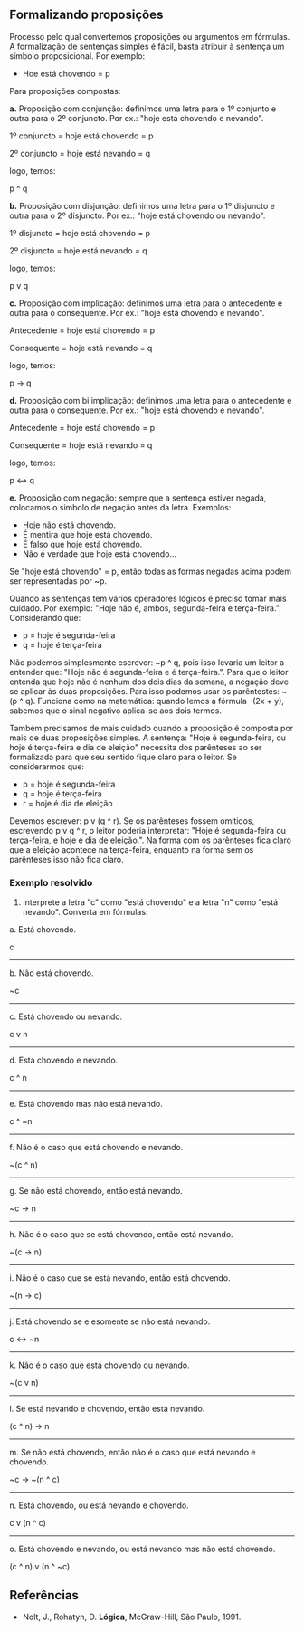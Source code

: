 ## Formalizando proposições

Processo pelo qual convertemos proposições ou argumentos em fórmulas. A formalização de sentenças simples é fácil, basta atribuir à sentença um símbolo proposicional. Por exemplo:
- Hoe está chovendo = p

Para proposições compostas:

**a.** Proposição com conjunção: definimos uma letra para o 1º conjunto e outra para o 2º conjuncto. Por ex.: "hoje está chovendo e nevando".

1º conjuncto = hoje está chovendo = p

2º conjuncto = hoje está nevando = q

logo, temos:

p ^ q

**b.** Proposição com disjunção: definimos uma letra para o 1º disjuncto e outra para o 2º disjuncto. Por ex.: "hoje está chovendo ou nevando".

1º disjuncto = hoje está chovendo = p

2º disjuncto = hoje está nevando = q

logo, temos:

p v q


**c.** Proposição com implicação: definimos uma letra para o antecedente e outra para o consequente. Por ex.: "hoje está chovendo e nevando".

Antecedente = hoje está chovendo = p

Consequente = hoje está nevando = q

logo, temos:

p -> q

**d.** Proposição com bi implicação: definimos uma letra para o antecedente e outra para o consequente. Por ex.: "hoje está chovendo e nevando".

Antecedente = hoje está chovendo = p

Consequente = hoje está nevando = q

logo, temos:

p <-> q

**e.** Proposição com negação: sempre que a sentença estiver negada, colocamos o simbolo de negação antes da letra. Exemplos:
- Hoje não está chovendo.
- É mentira que hoje está chovendo.
- É falso que hoje está chovendo.
- Não é verdade que hoje está chovendo...

Se "hoje está chovendo" = p, então todas as formas negadas acima podem ser representadas por ~p.

Quando as sentenças tem vários operadores lógicos é preciso tomar mais cuidado. Por exemplo: "Hoje não é, ambos, segunda-feira e terça-feira.". Considerando que:
- p = hoje é segunda-feira
- q = hoje é terça-feira

Não podemos simplesmente escrever: ~p ^ q, pois isso levaria um leitor a entender que: "Hoje não é segunda-feira e é terça-feira.". Para que o leitor entenda que hoje não é nenhum dos dois dias da semana, a negação deve se aplicar às duas proposições. Para isso podemos usar os parêntestes: ~(p ^ q). Funciona como na matemática: quando lemos a fórmula -(2x + y), sabemos que o sinal negativo aplica-se aos dois termos.

Também precisamos de mais cuidado quando a proposição é composta por mais de duas proposições simples. A sentença: "Hoje é segunda-feira, ou hoje é terça-feira e dia de eleição" necessita dos parênteses ao ser formalizada para que seu sentido fique claro para o leitor. Se considerarmos que:
- p = hoje é segunda-feira
- q = hoje é terça-feira
- r = hoje é dia de eleição

Devemos escrever: p v (q ^ r). Se os parênteses fossem omitidos, escrevendo p v q ^ r, o leitor poderia interpretar: "Hoje é segunda-feira ou terça-feira, e hoje é dia de eleição.". Na forma com os parênteses fica claro que a eleição acontece na terça-feira, enquanto na forma sem os parênteses isso não fica claro.

### Exemplo resolvido
1. Interprete a letra "c" como "está chovendo" e a letra "n" como "está nevando". Converta em fórmulas:

a. Está chovendo.

c
___
b. Não está chovendo.

~c
___
c. Está chovendo ou nevando.

c v n
___
d. Está chovendo e nevando.

c ^ n
___
e. Está chovendo mas não está nevando.

c ^ ~n
___
f. Não é o caso que está chovendo e nevando.

~(c ^ n)
___
g. Se não está chovendo, então está nevando.

~c -> n
___
h. Não é o caso que se está chovendo, então está nevando.

~(c -> n)
___
i. Não é o caso que se está nevando, então está chovendo.

~(n -> c)
___
j. Está chovendo se e esomente se não está nevando.

c <-> ~n
___
k. Não é o caso que está chovendo ou nevando.

~(c v n)
___
l. Se está nevando e chovendo, então está nevando.

(c ^ n) -> n
___
m. Se não está chovendo, então não é o caso que está nevando e chovendo.

~c -> ~(n ^ c)
___
n. Está chovendo, ou está nevando e chovendo.

c v (n ^ c)
___
o. Está chovendo e nevando, ou está nevando mas não está chovendo.

(c ^ n) v (n ^ ~c)

## Referências
- Nolt, J., Rohatyn, D. **Lógica**, McGraw-Hill, São Paulo, 1991.



